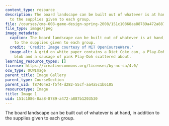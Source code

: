 ```yaml
---
content_type: resource
description: The board landscape can be built out of whatever is at hand, in addition
  to the supplies given to each group.
file: /courses/cms-608-game-design-spring-2008/151c10868aa88789a472a887b1203530_01.jpg
file_type: image/jpeg
image_metadata:
  caption: The board landscape can be built out of whatever is at hand, in addition
    to the supplies given to each group.
  credit: 'Credit: Image courtesy of MIT OpenCourseWare.'
  image-alt: A grid on white paper contains a Diet Coke can, a Play-Doh tub, a large
    blob and a sausage of pink Play-Doh scattered about.
learning_resource_types: []
license: https://creativecommons.org/licenses/by-nc-sa/4.0/
ocw_type: OCWImage
parent_title: Image Gallery
parent_type: CourseSection
parent_uid: f87464e3-f5f4-d282-55cf-aa4a5c1b6105
resourcetype: Image
title: Image 1
uid: 151c1086-8aa8-8789-a472-a887b1203530
---
```

The board landscape can be built out of whatever is at hand, in addition to the supplies given to each group.